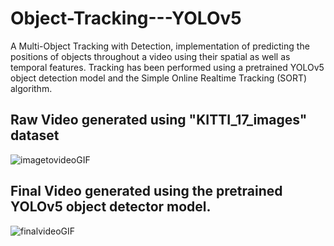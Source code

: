 # Object-Tracking---YOLOv5
A Multi-Object Tracking with Detection, implementation of predicting the positions of objects throughout a video using their spatial as well as temporal features. Tracking has been performed using a pretrained YOLOv5 object detection model and the Simple
Online Realtime Tracking (SORT) algorithm.

## Raw Video generated using "KITTI_17_images" dataset

![imagetovideoGIF](https://github.com/atifquamar07/Object-Tracking---YOLOv5/assets/88545624/7ba2f318-3782-4b83-8cac-d4314a57c820)

## Final Video generated using the pretrained YOLOv5 object detector model.

![finalvideoGIF](https://github.com/atifquamar07/Object-Tracking---YOLOv5/assets/88545624/32dd1f45-a3b7-4698-bea8-2283ebe7c709)

